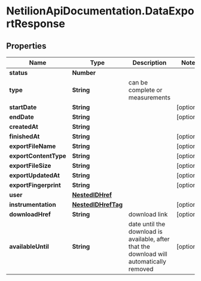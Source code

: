 # NetilionApiDocumentation.DataExportResponse

## Properties
Name | Type | Description | Notes
------------ | ------------- | ------------- | -------------
**status** | **Number** |  | 
**type** | **String** | can be complete or measurements | 
**startDate** | **String** |  | [optional] 
**endDate** | **String** |  | [optional] 
**createdAt** | **String** |  | 
**finishedAt** | **String** |  | [optional] 
**exportFileName** | **String** |  | [optional] 
**exportContentType** | **String** |  | [optional] 
**exportFileSize** | **String** |  | [optional] 
**exportUpdatedAt** | **String** |  | [optional] 
**exportFingerprint** | **String** |  | [optional] 
**user** | [**NestedIDHref**](NestedIDHref.md) |  | 
**instrumentation** | [**NestedIDHrefTag**](NestedIDHrefTag.md) |  | [optional] 
**downloadHref** | **String** | download link | [optional] 
**availableUntil** | **String** | date until the download is available, after that the download will automatically removed | [optional] 


